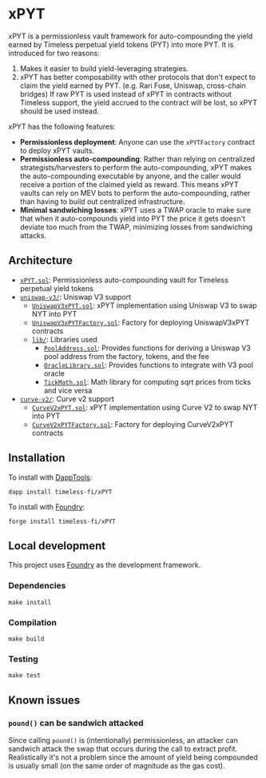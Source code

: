 # xPYT

xPYT is a permissionless vault framework for auto-compounding the yield earned by Timeless perpetual yield tokens (PYT) into more PYT. It is introduced for two reasons:

1. Makes it easier to build yield-leveraging strategies.
2. xPYT has better composability with other protocols that don't expect to claim the yield earned by PYT. (e.g. Rari Fuse, Uniswap, cross-chain bridges) If raw PYT is used instead of xPYT in contracts without Timeless support, the yield accrued to the contract will be lost, so xPYT should be used instead.

xPYT has the following features:

-   **Permissionless deployment**: Anyone can use the `xPYTFactory` contract to deploy xPYT vaults.
-   **Permissionless auto-compounding**: Rather than relying on centralized strategists/harvesters to perform the auto-compounding, xPYT makes the auto-compounding executable by anyone, and the caller would receive a portion of the claimed yield as reward. This means xPYT vaults can rely on MEV bots to perform the auto-compounding, rather than having to build out centralized infrastructure.
-   **Minimal sandwiching losses**: xPYT uses a TWAP oracle to make sure that when it auto-compounds yield into PYT the price it gets doesn't deviate too much from the TWAP, minimizing losses from sandwiching attacks.

## Architecture

-   [`xPYT.sol`](src/xPYT.sol): Permissionless auto-compounding vault for Timeless perpetual yield tokens
-   [`uniswap-v3/`](src/uniswap-v3/): Uniswap V3 support
    -   [`UniswapV3xPYT.sol`](src/uniswap-v3/UniswapV3xPYT.sol): xPYT implementation using Uniswap V3 to swap NYT into PYT
    -   [`UniswapV3xPYTFactory.sol`](src/uniswap-v3/UniswapV3xPYTFactory.sol): Factory for deploying UniswapV3xPYT contracts
    -   [`lib/`](src/uniswap-v3/lib/): Libraries used
        -   [`PoolAddress.sol`](src/uniswap-v3/lib/PoolAddress.sol): Provides functions for deriving a Uniswap V3 pool address from the factory, tokens, and the fee
        -   [`OracleLibrary.sol`](src/uniswap-v3/lib/OracleLibrary.sol): Provides functions to integrate with V3 pool oracle
        -   [`TickMath.sol`](src/uniswap-v3/lib/TickMath.sol): Math library for computing sqrt prices from ticks and vice versa
-   [`curve-v2/`](src/curve-v2/): Curve v2 support
    -   [`CurveV2xPYT.sol`](src/curve-v2/CurveV2xPYT.sol): xPYT implementation using Curve V2 to swap NYT into PYT
    -   [`CurveV2xPYTFactory.sol`](src/curve-v2/CurveV2xPYTFactory.sol): Factory for deploying CurveV2xPYT contracts

## Installation

To install with [DappTools](https://github.com/dapphub/dapptools):

```
dapp install timeless-fi/xPYT
```

To install with [Foundry](https://github.com/gakonst/foundry):

```
forge install timeless-fi/xPYT
```

## Local development

This project uses [Foundry](https://github.com/gakonst/foundry) as the development framework.

### Dependencies

```
make install
```

### Compilation

```
make build
```

### Testing

```
make test
```

## Known issues

### `pound()` can be sandwich attacked

Since calling `pound()` is (intentionally) permissionless, an attacker can sandwich attack the swap that occurs during the call to extract profit. Realistically it's not a problem since the amount of yield being compounded is usually small (on the same order of magnitude as the gas cost).